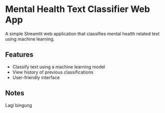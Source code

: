 # Mental Health Text Classifier Web App
A simple Streamlit web application that classifies mental health related text using machine learning.

## Features
- Classify text using a machine learning model
- View history of previous classifications
- User-friendly interface

## Notes
Lagi bingung